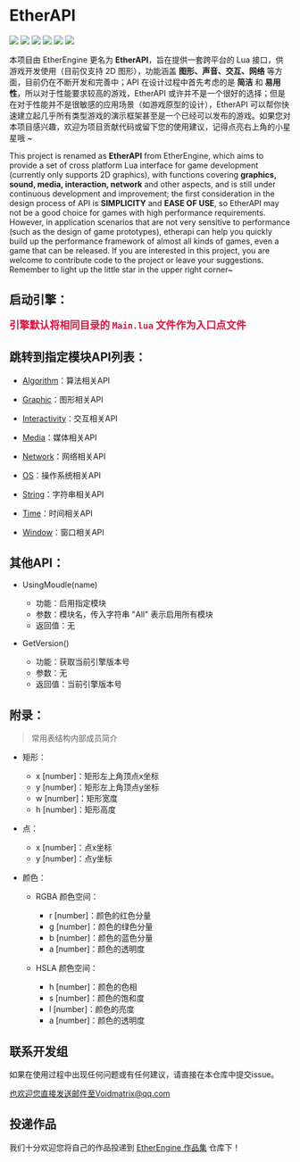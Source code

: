 # EtherAPI
[![](https://img.shields.io/github/stars/VoidmatrixHeathcliff/EtherEngine.svg?style=flat&labelColor=e49e61)](https://github.com/VoidmatrixHeathcliff/EtherEngine/stargazers)
[![](https://img.shields.io/github/forks/VoidmatrixHeathcliff/EtherEngine.svg?style=flat&labelColor=e49e61)](https://github.com/VoidmatrixHeathcliff/EtherEngine/network/members)
[![](https://img.shields.io/github/issues/VoidmatrixHeathcliff/EtherEngine.svg?style=flat&labelColor=3f48cc)](https://github.com/VoidmatrixHeathcliff/EtherEngine/issues)
![](https://img.shields.io/github/license/VoidmatrixHeathcliff/EtherEngine.svg?style=flat&label=license&message=notspecified&labelColor=3f48cc)
[![](https://img.shields.io/github/contributors/VoidmatrixHeathcliff/EtherEngine)](https://github.com/VoidmatrixHeathcliff/EtherEngine/graphs/contributors)
[![](https://img.shields.io/github/commit-activity/m/VoidmatrixHeathcliff/EtherEngine)](https://github.com/VoidmatrixHeathcliff/EtherEngine/graphs/contributors)

本项目由 EtherEngine 更名为 **EtherAPI**，旨在提供一套跨平台的 Lua 接口，供游戏开发使用（目前仅支持 2D 图形），功能涵盖 **图形、声音、交互、网络** 等方面，目前仍在不断开发和完善中；API 在设计过程中首先考虑的是 **简洁** 和 **易用性**，所以对于性能要求较高的游戏，EtherAPI 或许并不是一个很好的选择；但是在对于性能并不是很敏感的应用场景（如游戏原型的设计），EtherAPI 可以帮你快速建立起几乎所有类型游戏的演示框架甚至是一个已经可以发布的游戏。如果您对本项目感兴趣，欢迎为项目贡献代码或留下您的使用建议，记得点亮右上角的小星星哦 ~  

This project is renamed as **EtherAPI** from EtherEngine, which aims to provide a set of cross platform Lua interface for game development (currently only supports 2D graphics), with functions covering **graphics, sound, media, interaction, network** and other aspects, and is still under continuous development and improvement; the first consideration in the design process of API is **SIMPLICITY** and **EASE OF USE**, so EtherAPI may not be a good choice for games with high performance requirements. However, in application scenarios that are not very sensitive to performance (such as the design of game prototypes), etherapi can help you quickly build up the performance framework of almost all kinds of games, even a game that can be released. If you are interested in this project, you are welcome to contribute code to the project or leave your suggestions. Remember to light up the little star in the upper right corner~

## 启动引擎：

**<font color=#DC143C size=4> 引擎默认将相同目录的 `Main.lua` 文件作为入口点文件 </font>**

## 跳转到指定模块API列表：

+ [Algorithm](.docs/Algorithm/index.md)：算法相关API

+ [Graphic](.docs/Graphic/index.md)：图形相关API

+ [Interactivity](.docs/Interactivity/index.md)：交互相关API

+ [Media](.docs/Media/index.md)：媒体相关API

+ [Network](.docs/Network/index.md)：网络相关API

+ [OS](.docs/OS/index.md)：操作系统相关API

+ [String](.docs/String/index.md)：字符串相关API

+ [Time](.docs/Time/index.md)：时间相关API

+ [Window](.docs/Window/index.md)：窗口相关API

## 其他API：

+ UsingMoudle(name)

    + 功能：启用指定模块
    + 参数：模块名，传入字符串 "All" 表示启用所有模块
    + 返回值：无

+ GetVersion()

    + 功能：获取当前引擎版本号
    + 参数：无
    + 返回值：当前引擎版本号

## 附录：

> 常用表结构内部成员简介

+ 矩形：

    + x [number]：矩形左上角顶点x坐标
    + y [number]：矩形左上角顶点y坐标
    + w [number]：矩形宽度
    + h [number]：矩形高度

+ 点：

    + x [number]：点x坐标
    + y [number]：点y坐标

+ 颜色：

    + RGBA 颜色空间：

        + r [number]：颜色的红色分量
        + g [number]：颜色的绿色分量
        + b [number]：颜色的蓝色分量
        + a [number]：颜色的透明度

    + HSLA 颜色空间：
        
        + h [number]：颜色的色相
        + s [number]：颜色的饱和度
        + l [number]：颜色的亮度
        + a [number]：颜色的透明度

## 联系开发组

如果在使用过程中出现任何问题或有任何建议，请直接在本仓库中提交issue。

也欢迎您直接发送邮件至Voidmatrix@qq.com

## 投递作品

我们十分欢迎您将自己的作品投递到 [EtherEngine 作品集](https://github.com/VoidmatrixHeathcliff/EtherWorkCollection) 仓库下！

